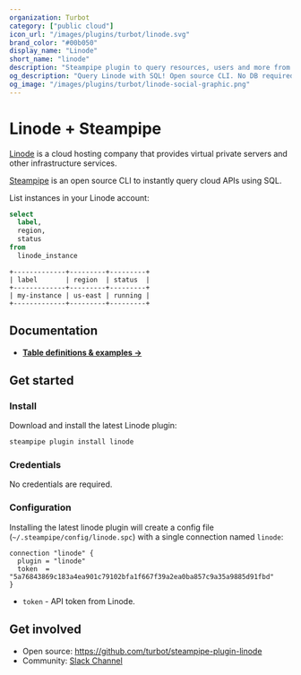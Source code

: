 ```yaml
---
organization: Turbot
category: ["public cloud"]
icon_url: "/images/plugins/turbot/linode.svg"
brand_color: "#00b050"
display_name: "Linode"
short_name: "linode"
description: "Steampipe plugin to query resources, users and more from Linode."
og_description: "Query Linode with SQL! Open source CLI. No DB required."
og_image: "/images/plugins/turbot/linode-social-graphic.png"
---
```


# Linode + Steampipe

[Linode](https://linode.com) is a cloud hosting company that provides virtual private servers and other infrastructure services.

[Steampipe](https://steampipe.io) is an open source CLI to instantly query cloud APIs using SQL.

List instances in your Linode account:

```sql
select
  label,
  region,
  status
from
  linode_instance
```

```
+-------------+---------+---------+
| label       | region  | status  |
+-------------+---------+---------+
| my-instance | us-east | running |
+-------------+---------+---------+
```

## Documentation

- **[Table definitions & examples →](/plugins/turbot/linode/tables)**

## Get started

### Install

Download and install the latest Linode plugin:

```bash
steampipe plugin install linode
```

### Credentials

No credentials are required.

### Configuration

Installing the latest linode plugin will create a config file (`~/.steampipe/config/linode.spc`) with a single connection named `linode`:

```hcl
connection "linode" {
  plugin = "linode"
  token  = "5a76843869c183a4ea901c79102bfa1f667f39a2ea0ba857c9a35a9885d91fbd"
}
```

- `token` - API token from Linode.

## Get involved

- Open source: https://github.com/turbot/steampipe-plugin-linode
- Community: [Slack Channel](https://join.slack.com/t/steampipe/shared_invite/zt-oij778tv-lYyRTWOTMQYBVAbtPSWs3g)
